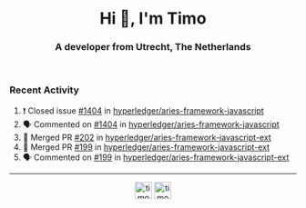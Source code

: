 <h1 align="center">Hi 👋, I'm Timo</h1>
<h3 align="center">A developer from Utrecht, The Netherlands</h3>
<br/>
<!-- https://github.com/rahuldkjain/github-profile-readme-generator --!>

<!--  <p align="left"><img src="https://github-readme-stats.vercel.app/api?username=timoglastra&show_icons=true&count_private=true&" alt="timoglastra" /></p> --!>

<!--
Github language stats
<p align="left"><img src="https://github-readme-stats.vercel.app/api/top-langs/?username=timoglastra&layout=compact" alt="timoglastra" /><p>
-->

<!-- Codestats language stats -->
<!-- <p align="left"><img src="https://codestats-readme.vercel.app/api/top-langs/?username=timoglastra&layout=compact&language_count=12" alt="timoglastra" /><p>    --!>
  
<h3>Recent Activity</h3>

<!--START_SECTION:activity-->
1. ❗️ Closed issue [#1404](https://github.com/hyperledger/aries-framework-javascript/issues/1404) in [hyperledger/aries-framework-javascript](https://github.com/hyperledger/aries-framework-javascript)
2. 🗣 Commented on [#1404](https://github.com/hyperledger/aries-framework-javascript/issues/1404) in [hyperledger/aries-framework-javascript](https://github.com/hyperledger/aries-framework-javascript)
3. 🎉 Merged PR [#202](https://github.com/hyperledger/aries-framework-javascript-ext/pull/202) in [hyperledger/aries-framework-javascript-ext](https://github.com/hyperledger/aries-framework-javascript-ext)
4. 🎉 Merged PR [#199](https://github.com/hyperledger/aries-framework-javascript-ext/pull/199) in [hyperledger/aries-framework-javascript-ext](https://github.com/hyperledger/aries-framework-javascript-ext)
5. 🗣 Commented on [#199](https://github.com/hyperledger/aries-framework-javascript-ext/issues/199) in [hyperledger/aries-framework-javascript-ext](https://github.com/hyperledger/aries-framework-javascript-ext)
<!--END_SECTION:activity-->

---

<p align="center">
<a href="https://twitter.com/timoglastra" target="blank"><img align="center" src="https://cdn.jsdelivr.net/npm/simple-icons@3.0.1/icons/twitter.svg" alt="timoglastra" height="30" width="30" /></a>
<a href="https://linkedin.com/in/timoglastra" target="blank"><img align="center" src="https://cdn.jsdelivr.net/npm/simple-icons@3.0.1/icons/linkedin.svg" alt="timoglastra" height="30" width="30" /></a>
</p>



